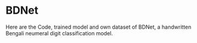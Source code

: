 # BDNet
Here are the Code, trained model and own dataset of BDNet, a handwritten Bengali neumeral digit classification model.
